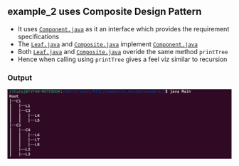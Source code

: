 ## example_2 uses Composite Design Pattern

- It uses [`Component.java`](./Component.java) as it an interface which provides the requirement specifications
- The [`Leaf.java`](./Leaf.java) and [`Composite.java`](./Composite.java) implement [`Component.java`](./Component.java)
- Both [`Leaf.java`](./Leaf.java) and [`Composite.java`](./Composite.java) overide the same method `printTree`
- Hence when calling using `printTree` gives a feel viz similar to recursion


### Output
![output](./output_tree.png)

